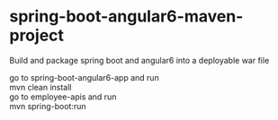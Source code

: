 # spring-boot-angular6-maven-project
Build and package spring boot and angular6 into a deployable war file

go to spring-boot-angular6-app and run  
mvn clean install  
go to employee-apis and run  
mvn spring-boot:run  
